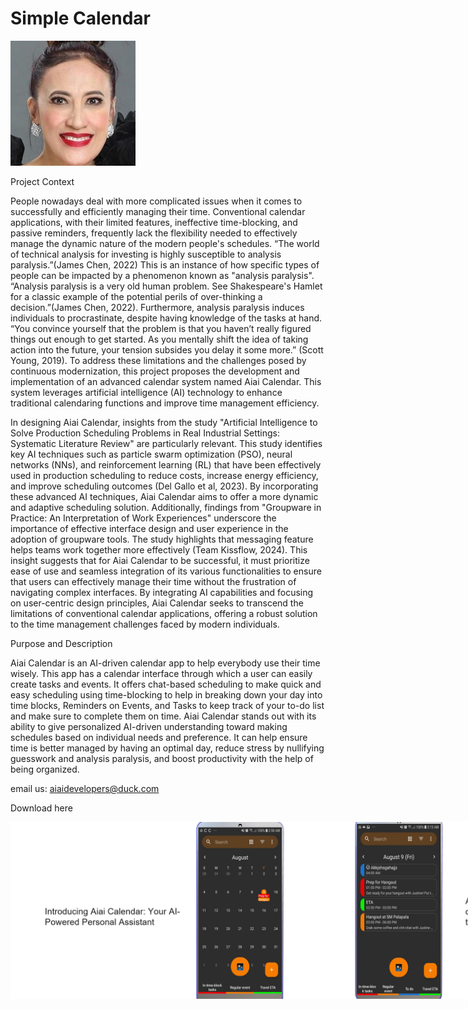 # Simple Calendar
<img alt="Logo" src="graphics/aio_.jpg" width="200" />

Project Context

People nowadays deal with more complicated issues when it comes to successfully and efficiently managing their time. Conventional calendar applications, with their limited features, ineffective time-blocking, and passive reminders, frequently lack the flexibility needed to effectively manage the dynamic nature of the modern people's schedules. “The world of technical analysis for investing is highly susceptible to analysis paralysis.”(James Chen, 2022) This is an instance of how specific types of people can be impacted by a phenomenon known as "analysis paralysis". “Analysis paralysis is a very old human problem. See Shakespeare's Hamlet for a classic example of the potential perils of over-thinking a decision.”(James Chen, 2022). Furthermore, analysis paralysis induces individuals to procrastinate, despite having knowledge of the tasks at hand. “You convince yourself that the problem is that you haven’t really figured things out enough to get started. As you mentally shift the idea of taking action into the future, your tension subsides you delay it some more.” (Scott Young, 2019).
To address these limitations and the challenges posed by continuous modernization, this project proposes the development and implementation of an advanced calendar system named Aiai Calendar. This system leverages artificial intelligence (AI) technology to enhance traditional calendaring functions and improve time management efficiency.

In designing Aiai Calendar, insights from the study "Artificial Intelligence to Solve Production Scheduling Problems in Real Industrial Settings: Systematic Literature Review" are particularly relevant. This study identifies key AI techniques such as particle swarm optimization (PSO), neural networks (NNs), and reinforcement learning (RL) that have been effectively used in production scheduling to reduce costs, increase energy efficiency, and improve scheduling outcomes (Del Gallo et al, 2023). By incorporating these advanced AI techniques, Aiai Calendar aims to offer a more dynamic and adaptive scheduling solution.
Additionally, findings from "Groupware in Practice: An Interpretation of Work Experiences" underscore the importance of effective interface design and user experience in the adoption of groupware tools. The study highlights that messaging feature helps teams work together more effectively (Team Kissflow, 2024). This insight suggests that for Aiai Calendar to be successful, it must prioritize ease of use and seamless integration of its various functionalities to ensure that users can effectively manage their time without the frustration of navigating complex interfaces.
By integrating AI capabilities and focusing on user-centric design principles, Aiai Calendar seeks to transcend the limitations of conventional calendar applications, offering a robust solution to the time management challenges faced by modern individuals.


Purpose and Description

Aiai Calendar is an AI-driven calendar app to help everybody use their time wisely. This app has a calendar interface through which a user can easily create tasks and events. It offers chat-based scheduling to make quick and easy scheduling using time-blocking to help in breaking down your day into time blocks, Reminders on Events, and Tasks to keep track of your to-do list and make sure to complete them on time. Aiai Calendar stands out with its ability to give personalized AI-driven understanding toward making schedules based on individual needs and preference. It can help ensure time is better managed by having an optimal day, reduce stress by nullifying guesswork and analysis paralysis, and boost productivity with the help of being organized.

email us: aiaidevelopers@duck.com

Download here

<div style="display:flex;">
<img alt="App image" src="graphics/1.png" width="">
<img alt="App image" src="graphics/2.png" width="">
<img alt="App image" src="graphics/3.png" width="">
<img alt="App image" src="graphics/4a.png" width="">
<img alt="App image" src="graphics/5.png" width="">    
</div>
